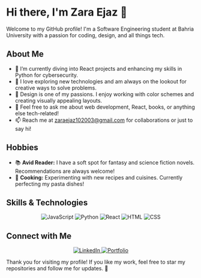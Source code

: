 # Hi there, I'm Zara Ejaz 👋

Welcome to my GitHub profile! I'm a Software Engineering student at Bahria University with a passion for coding, design, and all things tech.

## About Me

- 🔭 I’m currently diving into React projects and enhancing my skills in Python for cybersecurity.
- 🌱 I love exploring new technologies and am always on the lookout for creative ways to solve problems.
- 🎨 Design is one of my passions. I enjoy working with color schemes and creating visually appealing layouts.
- 💬 Feel free to ask me about web development, React, books, or anything else tech-related!
- 📫 Reach me at [zaraejaz102003@gmail.com](mailto:zaraejaz102003@gmail.com) for collaborations or just to say hi!

## Hobbies

- 📚 **Avid Reader:** I have a soft spot for fantasy and science fiction novels. Recommendations are always welcome!
- 🍳 **Cooking:** Experimenting with new recipes and cuisines. Currently perfecting my pasta dishes!

## Skills & Technologies

<p align="center">
  <img src="https://img.shields.io/badge/JavaScript-FFFF00?style=flat&logo=javascript&logoColor=000000" alt="JavaScript">
  <img src="https://img.shields.io/badge/Python-3776AB?style=flat&logo=python&logoColor=FFFFFF" alt="Python">
  <img src="https://img.shields.io/badge/React-61DAFB?style=flat&logo=react&logoColor=000000" alt="React">
  <img src="https://img.shields.io/badge/HTML-E34F26?style=flat&logo=html5&logoColor=FFFFFF" alt="HTML">
  <img src="https://img.shields.io/badge/CSS-1572B6?style=flat&logo=css3&logoColor=FFFFFF" alt="CSS">
</p>

## Connect with Me

<p align="center">
  <a href="https://www.linkedin.com/in/zaraejaz" target="_blank">
    <img src="https://linkedin.com/in/zara-ejaz-431aa2273" alt="LinkedIn">
  </a>
  <a href="https://zaraejazportfolio.netlify.app/#projects" target="_blank">
    <img src="https://img.shields.io/badge/Portfolio-000000?style=flat&logo=github&logoColor=FFFFFF" alt="Portfolio">
  </a>
</p>

Thank you for visiting my profile! If you like my work, feel free to star my repositories and follow me for updates. 🚀
